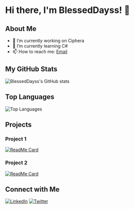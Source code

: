 # Hi there, I'm BlessedDayss! 👋

## About Me

- 🔭 I’m currently working on Ciphera
- 🌱 I’m currently learning C#
- 📫 How to reach me: [Email](mailto:o.gojayev2000@gmail.com)

## My GitHub Stats

![BlessedDayss's GitHub stats](https://github-readme-stats.vercel.app/api?username=BlessedDayss&show_icons=true&theme=radical)

## Top Languages

![Top Languages](https://github-readme-stats.vercel.app/api/top-langs/?username=BlessedDayss&layout=compact&theme=radical)

## Projects

### Project 1
[![ReadMe Card](https://github-readme-stats.vercel.app/api/pin/?username=BlessedDayss&repo=Project-1&theme=radical)]([https://github.com/BlessedDayss/Project-1](https://github.com/BlessedDayss/SafePass))

### Project 2
[![ReadMe Card](https://github-readme-stats.vercel.app/api/pin/?username=BlessedDayss&repo=Project-2&theme=radical)](https://github.com/BlessedDayss/Project-2)

## Connect with Me

[![LinkedIn](https://img.shields.io/badge/LinkedIn-Connect-blue)](https://www.linkedin.com/in/yourprofile/)
[![Twitter](https://img.shields.io/badge/Twitter-Follow-blue)](https://twitter.com/yourprofile/)
